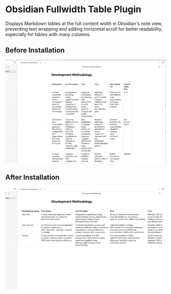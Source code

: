# Obsidian Fullwidth Table Plugin

Displays Markdown tables at the full content width in Obsidian's note view, preventing text wrapping and adding horizontal scroll for better readability, especially for tables with many columns.

## Before Installation

![Before Installation](./misc/readme_img01.gif)

## After Installation

![After Installation](./misc/readme_img02.gif)
